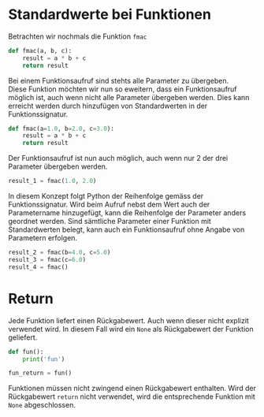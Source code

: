 # Standardwerte bei Funktionen
Betrachten wir nochmals die Funktion `fmac`
```python
def fmac(a, b, c):
    result = a * b + c
    return result
```
Bei einem Funktionsaufruf sind stehts alle Parameter zu übergeben.  
Diese Funktion möchten wir nun so eweitern, dass ein Funktionsaufruf möglich ist, auch wenn nicht
alle Parameter übergeben werden. Dies kann erreicht werden durch hinzufügen von Standardwerten in der
Funktionssignatur.
```python
def fmac(a=1.0, b=2.0, c=3.0):
    result = a * b + c
    return result
```
Der Funktionsaufruf ist nun auch möglich, auch wenn nur 2 der drei Parameter übergeben werden.
```python
result_1 = fmac(1.0, 2.0)
```
In diesem Konzept folgt Python der Reihenfolge gemäss der Funktionssignatur. Wird beim Aufruf nebst dem Wert auch 
der Parametername hinzugefügt, kann die Reihenfolge der Parameter anders geordnet werden. Sind sämtliche Parameter
einer Funktion mit Standardwerten belegt, kann auch ein Funktionsaufruf ohne Angabe von Parametern erfolgen.
```python
result_2 = fmac(b=4.0, c=5.0)
result_3 = fmac(c=6.0)
result_4 = fmac()
```

# Return

Jede Funktion liefert einen Rückgabewert. Auch wenn dieser nicht explizit verwendet wird. In
diesem Fall wird ein `None` als Rückgabewert der Funktion geliefert.

```python
def fun():
    print('fun')

fun_return = fun()
```

Funktionen müssen nicht zwingend einen Rückgabewert enthalten. Wird der Rückgabewert `return`
nicht verwendet, wird die entsprechende Funktion mit `None` abgeschlossen.
